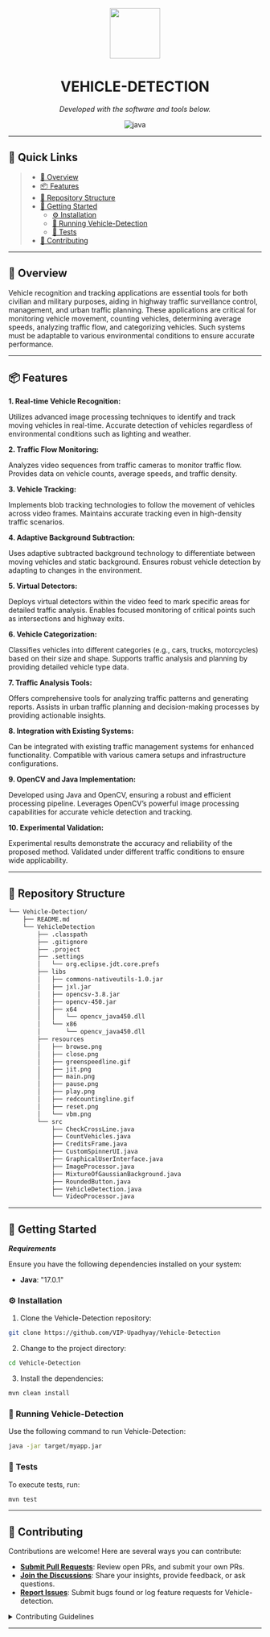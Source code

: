 <p align="center">
  <img src="https://img.icons8.com/external-tal-revivo-regular-tal-revivo/96/external-readme-is-a-easy-to-build-a-developer-hub-that-adapts-to-the-user-logo-regular-tal-revivo.png" width="100" />
</p>
<p align="center">
    <h1 align="center">VEHICLE-DETECTION</h1>
</p>


<p align="center">
		<em>Developed with the software and tools below.</em>
</p>
<p align="center">
	<img src="https://img.shields.io/badge/java-%23ED8B00.svg?style=flat&logo=openjdk&logoColor=white" alt="java">
</p>
<hr>

## 🔗 Quick Links

> - [📍 Overview](#-overview)
> - [📦 Features](#-features)
> - [📂 Repository Structure](#-repository-structure)
> - [🚀 Getting Started](#-getting-started)
>   - [⚙️ Installation](#️-installation)
>   - [🤖 Running Vehicle-Detection](#-running-Vehicle-Detection)
>   - [🧪 Tests](#-tests)
> - [🤝 Contributing](#-contributing)

---

## 📍 Overview

Vehicle recognition and tracking applications are essential tools for both civilian and military purposes, aiding in highway traffic surveillance control, management, and urban traffic planning. These applications are critical for monitoring vehicle movement, counting vehicles, determining average speeds, analyzing traffic flow, and categorizing vehicles. Such systems must be adaptable to various environmental conditions to ensure accurate performance.

---

## 📦 Features

**1. Real-time Vehicle Recognition:**

Utilizes advanced image processing techniques to identify and track moving vehicles in real-time.
Accurate detection of vehicles regardless of environmental conditions such as lighting and weather.

**2. Traffic Flow Monitoring:**

Analyzes video sequences from traffic cameras to monitor traffic flow.
Provides data on vehicle counts, average speeds, and traffic density.

**3. Vehicle Tracking:**

Implements blob tracking technologies to follow the movement of vehicles across video frames.
Maintains accurate tracking even in high-density traffic scenarios.

**4. Adaptive Background Subtraction:**

Uses adaptive subtracted background technology to differentiate between moving vehicles and static background.
Ensures robust vehicle detection by adapting to changes in the environment.

**5. Virtual Detectors:**

Deploys virtual detectors within the video feed to mark specific areas for detailed traffic analysis.
Enables focused monitoring of critical points such as intersections and highway exits.

**6. Vehicle Categorization:**

Classifies vehicles into different categories (e.g., cars, trucks, motorcycles) based on their size and shape.
Supports traffic analysis and planning by providing detailed vehicle type data.

**7. Traffic Analysis Tools:**

Offers comprehensive tools for analyzing traffic patterns and generating reports.
Assists in urban traffic planning and decision-making processes by providing actionable insights.

**8. Integration with Existing Systems:**

Can be integrated with existing traffic management systems for enhanced functionality.
Compatible with various camera setups and infrastructure configurations.

**9. OpenCV and Java Implementation:**

Developed using Java and OpenCV, ensuring a robust and efficient processing pipeline.
Leverages OpenCV’s powerful image processing capabilities for accurate vehicle detection and tracking.

**10. Experimental Validation:**

Experimental results demonstrate the accuracy and reliability of the proposed method.
Validated under different traffic conditions to ensure wide applicability.

---

## 📂 Repository Structure

```sh
└── Vehicle-Detection/
    ├── README.md
    └── VehicleDetection
        ├── .classpath
        ├── .gitignore
        ├── .project
        ├── .settings
        │   └── org.eclipse.jdt.core.prefs
        ├── libs
        │   ├── commons-nativeutils-1.0.jar
        │   ├── jxl.jar
        │   ├── opencsv-3.8.jar
        │   ├── opencv-450.jar
        │   ├── x64
        │   │   └── opencv_java450.dll
        │   └── x86
        │       └── opencv_java450.dll
        ├── resources
        │   ├── browse.png
        │   ├── close.png
        │   ├── greenspeedline.gif
        │   ├── jit.png
        │   ├── main.png
        │   ├── pause.png
        │   ├── play.png
        │   ├── redcountingline.gif
        │   ├── reset.png
        │   └── vbm.png
        └── src
            ├── CheckCrossLine.java
            ├── CountVehicles.java
            ├── CreditsFrame.java
            ├── CustomSpinnerUI.java
            ├── GraphicalUserInterface.java
            ├── ImageProcessor.java
            ├── MixtureOfGaussianBackground.java
            ├── RoundedButton.java
            ├── VehicleDetection.java
            └── VideoProcessor.java
```


---

## 🚀 Getting Started

***Requirements***

Ensure you have the following dependencies installed on your system:

* **Java**: "17.0.1"

### ⚙️ Installation

1. Clone the Vehicle-Detection repository:

```sh
git clone https://github.com/VIP-Upadhyay/Vehicle-Detection
```

2. Change to the project directory:

```sh
cd Vehicle-Detection
```

3. Install the dependencies:

```sh
mvn clean install
```

### 🤖 Running Vehicle-Detection

Use the following command to run Vehicle-Detection:

```sh
java -jar target/myapp.jar
```

### 🧪 Tests

To execute tests, run:

```sh
mvn test
```

---


## 🤝 Contributing

Contributions are welcome! Here are several ways you can contribute:

- **[Submit Pull Requests](https://github.com/VIP-Upadhyay/Vehicle-Detection/blob/main/CONTRIBUTING.md)**: Review open PRs, and submit your own PRs.
- **[Join the Discussions](https://github.com/VIP-Upadhyay/Vehicle-Detection/discussions)**: Share your insights, provide feedback, or ask questions.
- **[Report Issues](https://github.com/VIP-Upadhyay/Vehicle-Detection/issues)**: Submit bugs found or log feature requests for Vehicle-detection.

<details closed>
    <summary>Contributing Guidelines</summary>

1. **Fork the Repository**: Start by forking the project repository to your GitHub account.
2. **Clone Locally**: Clone the forked repository to your local machine using a Git client.
   ```sh
   git clone https://github.com/VIP-Upadhyay/Vehicle-Detection
   ```
3. **Create a New Branch**: Always work on a new branch, giving it a descriptive name.
   ```sh
   git checkout -b new-feature-x
   ```
4. **Make Your Changes**: Develop and test your changes locally.
5. **Commit Your Changes**: Commit with a clear message describing your updates.
   ```sh
   git commit -m 'Implemented new feature x.'
   ```
6. **Push to GitHub**: Push the changes to your forked repository.
   ```sh
   git push origin new-feature-x
   ```
7. **Submit a Pull Request**: Create a PR against the original project repository. Clearly describe the changes and their motivations.

Once your PR is reviewed and approved, it will be merged into the main branch.

</details>

---

